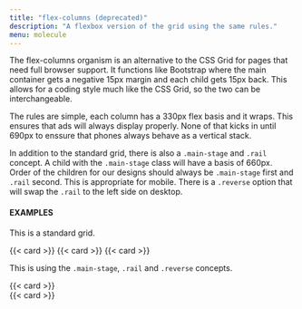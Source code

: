 ```yaml
---
title: "flex-columns (deprecated)"
description: "A flexbox version of the grid using the same rules."
menu: molecule
---
```


The flex-columns organism is an alternative to the CSS Grid for pages that need full browser support. It functions like Bootstrap where the main container gets a negative 15px margin and each child gets 15px back. This allows for a coding style much like the CSS Grid, so the two can be interchangeable. 

The rules are simple, each column has a 330px flex basis and it wraps. This ensures that ads will always display properly. None of that kicks in until 690px to enssure that phones always behave as a vertical stack.

In addition to the standard grid, there is also a `.main-stage` and `.rail` concept. A child with the `.main-stage` class will have a basis of 660px. Order of the children for our designs should always be `.main-stage` first and `.rail` second. This is appropriate for mobile. There is a `.reverse` option that will swap the `.rail` to the left side on desktop.

#### EXAMPLES

This is a standard grid.

<section class="example">
  <div class="flex-columns">
    {{< card >}}
    {{< card >}}
    {{< card >}}
  </div>
</section>

This is using the `.main-stage`, `.rail` and `.reverse` concepts.

<section class="example">
  <div class="flex-columns reverse">
    <div class="main-stage">
      {{< card >}}
    </div>
    <div class="rail">
      {{< card >}}
    </div>
  </div>
</section>
